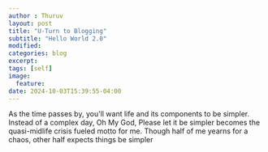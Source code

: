 ```yaml
---
author : Thuruv
layout: post
title: "U-Turn to Blogging"
subtitle: "Hello World 2.0"
modified:
categories: blog
excerpt:
tags: [self]
image:
  feature:
date: 2024-10-03T15:39:55-04:00
---
```


As the time passes by, you'll want life and its components to be simpler. Instead of a complex day, Oh My God, Please let it be simpler becomes the quasi-midlife crisis fueled motto for me. Though half of me yearns for a chaos,
other half expects things be simpler
